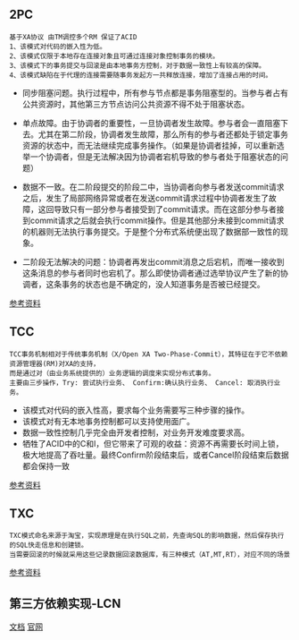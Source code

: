 ## 2PC
	基于XA协议 由TM调控多个RM 保证了ACID
	1、该模式对代码的嵌入性为低。
	2、该模式仅限于本地存在连接对象且可通过连接对象控制事务的模块。
	3、该模式下的事务提交与回滚是由本地事务方控制，对于数据一致性上有较高的保障。
	4、该模式缺陷在于代理的连接需要随事务发起方一共释放连接，增加了连接占用的时间。

* 同步阻塞问题。执行过程中，所有参与节点都是事务阻塞型的。当参与者占有公共资源时，其他第三方节点访问公共资源不得不处于阻塞状态。

* 单点故障。由于协调者的重要性，一旦协调者发生故障。参与者会一直阻塞下去。尤其在第二阶段，协调者发生故障，那么所有的参与者还都处于锁定事务资源的状态中，而无法继续完成事务操作。（如果是协调者挂掉，可以重新选举一个协调者，但是无法解决因为协调者宕机导致的参与者处于阻塞状态的问题）

* 数据不一致。在二阶段提交的阶段二中，当协调者向参与者发送commit请求之后，发生了局部网络异常或者在发送commit请求过程中协调者发生了故障，这回导致只有一部分参与者接受到了commit请求。而在这部分参与者接到commit请求之后就会执行commit操作。但是其他部分未接到commit请求的机器则无法执行事务提交。于是整个分布式系统便出现了数据部一致性的现象。

* 二阶段无法解决的问题：协调者再发出commit消息之后宕机，而唯一接收到这条消息的参与者同时也宕机了。那么即使协调者通过选举协议产生了新的协调者，这条事务的状态也是不确定的，没人知道事务是否被已经提交。

[参考资料](https://www.cnblogs.com/duanxz/p/4672708.html)

## TCC
	TCC事务机制相对于传统事务机制（X/Open XA Two-Phase-Commit），其特征在于它不依赖资源管理器(RM)对XA的支持，
	而是通过对（由业务系统提供的）业务逻辑的调度来实现分布式事务。
	主要由三步操作，Try: 尝试执行业务、 Confirm:确认执行业务、 Cancel: 取消执行业务。

* 该模式对代码的嵌入性高，要求每个业务需要写三种步骤的操作。
* 该模式对有无本地事务控制都可以支持使用面广。
* 数据一致性控制几乎完全由开发者控制，对业务开发难度要求高。
* 牺牲了ACID中的C和I，但它带来了可观的收益：资源不再需要长时间上锁，极大地提高了吞吐量。最终Confirm阶段结束后，或者Cancel阶段结束后数据都会保持一致

[参考资料](https://blog.csdn.net/z69183787/article/details/86699181)

## TXC

	TXC模式命名来源于淘宝，实现原理是在执行SQL之前，先查询SQL的影响数据，然后保存执行的SQL快走信息和创建锁。
	当需要回滚的时候就采用这些记录数据回滚数据库，有三种模式（AT,MT,RT），对应不同的场景
[参考资料](https://blog.csdn.net/z69183787/article/details/86699181)	

## 第三方依赖实现-LCN
[文档](https://www.codingapi.com/docs)
[官网](https://www.codingapi.com/)
	
